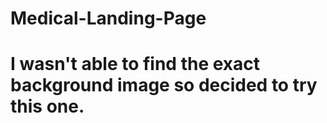# Medical-Landing-Page
# I wasn't able to find the exact background image so decided to try this one.
